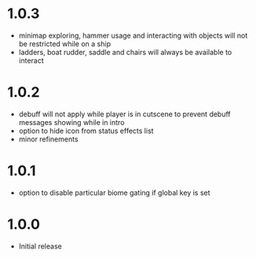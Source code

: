 # 1.0.3
* minimap exploring, hammer usage and interacting with objects will not be restricted while on a ship
* ladders, boat rudder, saddle and chairs will always be available to interact

# 1.0.2
* debuff will not apply while player is in cutscene to prevent debuff messages showing while in intro
* option to hide icon from status effects list
* minor refinements

# 1.0.1
* option to disable particular biome gating if global key is set

# 1.0.0
* Initial release